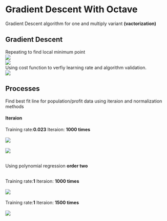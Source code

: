 <h1>Gradient Descent With Octave</h1>
<p>Gradient Descent algorithm for one and multiply variant <b>(vactorization)</b></p>
<h2>Gradient Descent</h2>
Repeating to find local minimum point
</br>
<img src="http://pingax.com/wp-content/uploads/2013/11/Convergence.png"/>
</br>
<img src="https://cdn-images-1.medium.com/max/1600/1*f9a162GhpMbiTVTAua_lLQ.png"/>
</br>
Using cost function to verfiy learning rate and algorithm validation.
</br>
<img src="https://pbs.twimg.com/media/DK26ibcXUAEOwel.jpg"/>
</br>
<h2>Processes</h2>
<p>Find best fit line for population/profit data using iteraion and normalization methods</p>
<h4>Iteraion</h4>
Training rate:<b>0.023</b>
Iteraion: <b>1000 times</b>
</br>
</br>
<img src="https://cdn-images-1.medium.com/max/1600/1*vXpodxSx-nslMSpOELhovg.png"/>
</br>
</br>
<img src="https://i.imgur.com/KgqieOd.png"/>
</br>
</br>
<p>Using polynomial regression <b>order two</b></p>
</br>
Training rate:<b>1</b>
Iteraion: <b>1000 times</b>
</br>
</br>
<img src="https://i.imgur.com/D56o3fi.png"/>
</br>
</br>
Training rate:<b>1</b>
Iteraion: <b>1500 times</b>
</br>
</br>
<img src="https://i.imgur.com/MyqSbtu.png"/>
